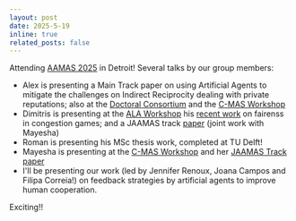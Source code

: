 ```yaml
---
layout: post
date: 2025-5-19
inline: true
related_posts: false
---
```


Attending [AAMAS 2025](https://aamas2025.org) in Detroit! Several talks by our group members:
- Alex is presenting a Main Track paper on using Artificial Agents to mitigate the challenges on Indirect Reciprocity dealing with private reputations; also at the [Doctoral Consortium](https://aamas2025.org/index.php/conference/program/doctoral-consortium-schedule/) and the [C-MAS Workshop](https://sites.google.com/view/cmas25) 
- Dimitris is presenting at the [ALA Workshop](https://ala-workshop.github.io) his [recent work](https://openreview.net/pdf?id=xKIBj7HuRR) on fairenss in congestion games; and a JAAMAS track [paper](https://link.springer.com/article/10.1007/s10458-024-09652-x) (joint work with Mayesha)
- Roman is presenting his MSc thesis work, completed at TU Delft!
- Mayesha is presenting at the [C-MAS Workshop](https://sites.google.com/view/cmas25) and her [JAAMAS Track paper](https://link.springer.com/article/10.1007/s10458-024-09676-3) 
- I'll be presenting our work (led by Jennifer Renoux, Joana Campos and Filipa Correia!) on feedback strategies by artificial agents to improve human cooperation.

Exciting!! 
